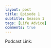 ```yaml
---
layout: post
title: Episode 1
subtitle: Season 1
tags: [Life Advice]
comments: true
---
```


Podcast Link:
